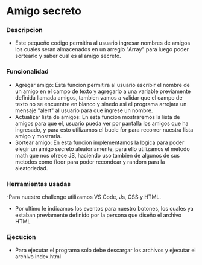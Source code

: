 <h1>Amigo secreto</h1>

<h3>Descripcion</h3>

- Este pequeño codigo permitira al usuario ingresar nombres de amigos los cuales seran almacenados en un arreglo "Array" para luego poder sortearlo y saber cual es al 
 amigo secreto.

<h3>Funcionalidad</h3>

- Agregar amigo: Esta funcion permitira al usuario escribir el nombre de un amigo en el campo de texto y agregarlo a una variable previamente definida llamada amigos,
  tambien vamos a validar que el campo de texto no se encuentre en blanco y sinedo asi el programa arrojara un mensaje "alert" al usuario para que ingrese un nombre.
- Actualizar lista de amigos: En esta funcion mostraremos la lista de amigos para que el, usuario pueda ver por pantalla los amigos que ha ingresado, y para esto utilizamos
  el bucle for para recorrer nuestra lista amigo y mostrarla.
- Sortear amigo: En esta funcion implementamos la logica para poder elegir un amigo secreto aleatoriamente, para ello utilizamos el metodo math que nos ofrece JS, haciendo
  uso tambien de algunos de sus metodos como floor para poder recondear y random para la aleatoriedad.

<h3>Herramientas usadas</h3>

-Para nuestro challenge utilizamos VS Code, Js, CSS y HTML.

- Por ultimo le indicamos los eventos para nuestro botones, los cuales ya estaban previamente definido por la persona que diseño el archivo HTML

<h3>Ejecucion</h3>

- Para ejecutar el programa solo debe descargar los archivos y ejecutar el archivo index.html




 
